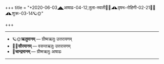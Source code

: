 +++
title = "+2020-06-03◢◣आषाढः-04-12,तुला-स्वाती🌛🌌◢◣वृषभः-रोहिणी-02-21🌌🌞◢◣शुक्रः-03-14🪐🌞"

+++
___________________
- 🪐🌞**ऋतुमानम्** — ग्रीष्मऋतुः उत्तरायणम्
- 🌌🌞**सौरमानम्** — वसन्तऋतुः उत्तरायणम्
- 🌛**चान्द्रमानम्** — ग्रीष्मऋतुः आषाढः
___________________

